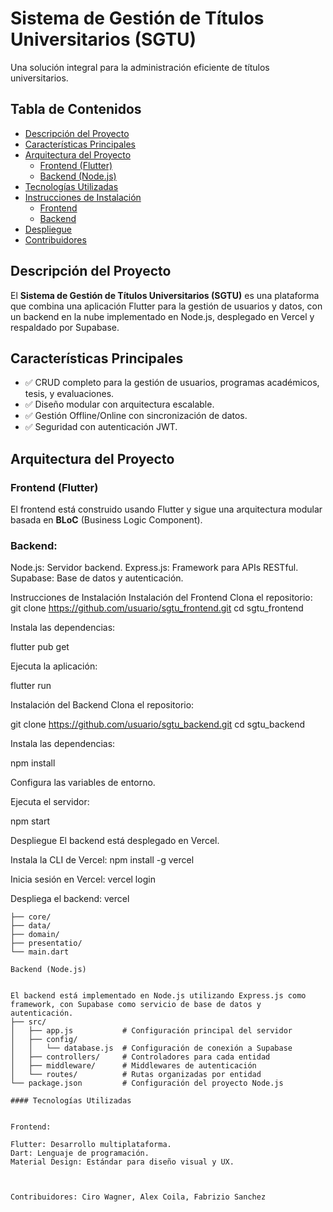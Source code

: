 # Sistema de Gestión de Títulos Universitarios (SGTU)

Una solución integral para la administración eficiente de títulos universitarios.

## Tabla de Contenidos
- [Descripción del Proyecto](#descripcion-del-proyecto)
- [Características Principales](#caracteristicas-principales)
- [Arquitectura del Proyecto](#arquitectura-del-proyecto)
    - [Frontend (Flutter)](#frontend-flutter)
    - [Backend (Node.js)](#backend-nodejs)
- [Tecnologías Utilizadas](#tecnologias-utilizadas)
- [Instrucciones de Instalación](#instrucciones-de-instalacion)
    - [Frontend](#instalacion-del-frontend)
    - [Backend](#instalacion-del-backend)
- [Despliegue](#despliegue)
- [Contribuidores](#contribuidores)

## Descripción del Proyecto
El **Sistema de Gestión de Títulos Universitarios (SGTU)** es una plataforma que combina una aplicación Flutter para la gestión de usuarios y datos, con un backend en la nube implementado en Node.js, desplegado en Vercel y respaldado por Supabase.

## Características Principales
- ✅ CRUD completo para la gestión de usuarios, programas académicos, tesis, y evaluaciones.
- ✅ Diseño modular con arquitectura escalable.
- ✅ Gestión Offline/Online con sincronización de datos.
- ✅ Seguridad con autenticación JWT.

## Arquitectura del Proyecto

### Frontend (Flutter)
El frontend está construido usando Flutter y sigue una arquitectura modular basada en **BLoC** (Business Logic Component).

### Backend:

Node.js: Servidor backend.
Express.js: Framework para APIs RESTful.
Supabase: Base de datos y autenticación.


Instrucciones de Instalación
Instalación del Frontend
Clona el repositorio:
git clone https://github.com/usuario/sgtu_frontend.git
cd sgtu_frontend


Instala las dependencias:

flutter pub get

Ejecuta la aplicación:

flutter run

Instalación del Backend
Clona el repositorio:

git clone https://github.com/usuario/sgtu_backend.git
cd sgtu_backend


Instala las dependencias:

npm install

Configura las variables de entorno.

Ejecuta el servidor:

npm start

Despliegue
El backend está desplegado en Vercel.

Instala la CLI de Vercel:
npm install -g vercel

Inicia sesión en Vercel:
vercel login

Despliega el backend:
vercel
```plaintext
├── core/               
├── data/               
├── domain/                
├── presentatio/              
└── main.dart                 

Backend (Node.js)


El backend está implementado en Node.js utilizando Express.js como framework, con Supabase como servicio de base de datos y autenticación.
├── src/  
│   ├── app.js           # Configuración principal del servidor  
│   ├── config/  
│   │   └── database.js  # Configuración de conexión a Supabase  
│   ├── controllers/     # Controladores para cada entidad  
│   ├── middleware/      # Middlewares de autenticación  
│   └── routes/          # Rutas organizadas por entidad  
└── package.json         # Configuración del proyecto Node.js  

#### Tecnologías Utilizadas


Frontend:

Flutter: Desarrollo multiplataforma.
Dart: Lenguaje de programación.
Material Design: Estándar para diseño visual y UX.



Contribuidores: Ciro Wagner, Alex Coila, Fabrizio Sanchez